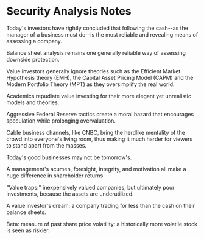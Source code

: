 # Security Analysis Notes

Today's investors have rightly concluded that following the cash--as the manager of a business must do--is the most reliable and revealing means of assessing a company.

Balance sheet analysis remains one generally reliable way of assessing downside protection.

Value investors generally ignore theories such as the Efficient Market Hypothesis theory (EMH), the Capital Asset Pricing Model (CAPM) and the Modern Portfolio Theory (MPT) as they oversimplify the real world.

Academics repudiate value investing for their more elegant yet unrealistic models and theories.

Aggressive Federal Reserve tactics create a moral hazard that encourages speculation while prolonging overvaluation.

Cable business channels, like CNBC, bring the herdlike mentality of the crowd into everyone's living room, thus making it much harder for viewers to stand apart from the masses.

Today's good businesses may not be tomorrow's.

A management's acumen, foresight, integrity, and motivation all make a huge difference in shareholder returns.

"Value traps:" inexpensively valued companies, but ultimately poor investments, because the assets are underutilized.

A value investor's dream: a company trading for less than the cash on their balance sheets.

Beta: measure of past share price volatility: a historically more volatile stock is seen as riskier.